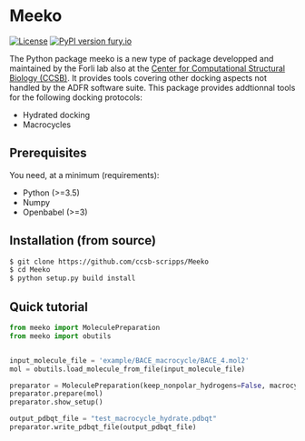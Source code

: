 # Meeko

[![License](https://img.shields.io/badge/License-Apache%202.0-blue.svg)](https://opensource.org/licenses/Apache-2.0)
[![PyPI version fury.io](https://img.shields.io/badge/version-0.1-green.svg)](https://pypi.python.org/pypi/ansicolortags/)

The Python package meeko is a new type of package developped and maintained by the Forli lab also at the [Center for Computational Structural Biology (CCSB)](https://ccsb.scripps.edu). It provides tools covering other docking aspects not handled by the ADFR software suite. This package provides addtionnal tools for the following docking protocols:

* Hydrated docking
* Macrocycles


## Prerequisites

You need, at a minimum (requirements):
* Python (>=3.5)
* Numpy
* Openbabel (>=3)

## Installation (from source)

```bash
$ git clone https://github.com/ccsb-scripps/Meeko
$ cd Meeko
$ python setup.py build install
```

## Quick tutorial

```python
from meeko import MoleculePreparation
from meeko import obutils


input_molecule_file = 'example/BACE_macrocycle/BACE_4.mol2'
mol = obutils.load_molecule_from_file(input_molecule_file)

preparator = MoleculePreparation(keep_nonpolar_hydrogens=False, macrocycle=True, hydrate=True)
preparator.prepare(mol)
preparator.show_setup()

output_pdbqt_file = "test_macrocycle_hydrate.pdbqt"
preparator.write_pdbqt_file(output_pdbqt_file)
```
